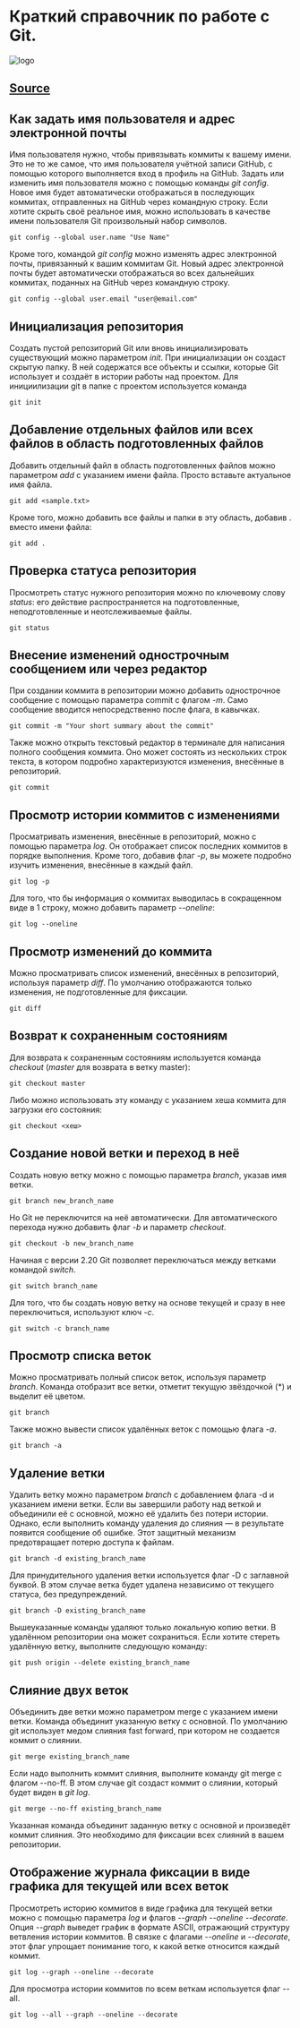# Краткий справочник по работе с Git.
![logo](https://pngimg.com/uploads/github/github_PNG53.png)


## [Source](https://habr.com/ru/companies/ruvds/articles/599929/)
## **Как задать имя пользователя и адрес электронной почты**

Имя пользователя нужно, чтобы привязывать коммиты к вашему имени. Это не то же самое, что имя пользователя учётной записи GitHub, с помощью которого выполняется вход в профиль на GitHub. Задать или изменить имя пользователя можно с помощью команды *git config*. Новое имя будет автоматически отображаться в последующих коммитах, отправленных на GitHub через командную строку. Если хотите скрыть своё реальное имя, можно использовать в качестве имени пользователя Git произвольный набор символов.

```
git config --global user.name "Use Name"
```

Кроме того, командой *git config* можно изменять адрес электронной почты, привязанный к вашим коммитам Git. Новый адрес электронной почты будет автоматически отображаться во всех дальнейших коммитах, поданных на GitHub через командную строку.

```
git config --global user.email "user@email.com"
```


## **Инициализация репозитория**

Создать пустой репозиторий Git или вновь инициализировать существующий можно параметром *init*. При инициализации он создаст скрытую папку. В ней содержатся все объекты и ссылки, которые Git использует и создаёт в истории работы над проектом.
Для инициилизации git в папке с проектом используется команда

```
git init
```

## **Добавление отдельных файлов или всех файлов в область подготовленных файлов**

Добавить отдельный файл в область подготовленных файлов можно параметром *add* с указанием имени файла. Просто вставьте актуальное имя файла.
```
git add <sample.txt>
```

Кроме того, можно добавить все файлы и папки в эту область, добавив . вместо имени файла:
```
git add .
```

## **Проверка статуса репозитория**

Просмотреть статус нужного репозитория можно по ключевому слову *status*: его действие распространяется на подготовленные, неподготовленные и неотслеживаемые файлы.
```
git status
```

## **Внесение изменений однострочным сообщением или через редактор**

При создании коммита в репозитории можно добавить однострочное сообщение с помощью параметра commit с флагом *-m*. Само сообщение вводится непосредственно после флага, в кавычках.

```
git commit -m "Your short summary about the commit"
```

Также можно открыть текстовый редактор в терминале для написания полного сообщения коммита. Оно может состоять из нескольких строк текста, в котором подробно характеризуются изменения, внесённые в репозиторий.

```
git commit
```

 ## **Просмотр истории коммитов с изменениями**

Просматривать изменения, внесённые в репозиторий, можно с помощью параметра *log*. Он отображает список последних коммитов в порядке выполнения. Кроме того, добавив флаг *-p*, вы можете подробно изучить изменения, внесённые в каждый файл.

```
git log -p
```
Для того, что бы информация о коммитах выводилась в сокращенном виде в 1 строку, можно добавить параметр *--oneline*:

```
git log --oneline
```

## **Просмотр изменений до коммита**

Можно просматривать список изменений, внесённых в репозиторий, используя параметр *diff*. По умолчанию отображаются только изменения, не подготовленные для фиксации.

```
git diff
```

## **Возврат к сохраненным состояниям**

Для возврата к сохраненным состояниям используется команда *checkout* (*master* для возврата в ветку master):
```
git checkout master
```

Либо можно использовать эту команду с указанием хеша коммита для загрузки его состояния:

```
git checkout <хеш>
```

## Создание новой ветки и переход в неё

Создать новую ветку можно с помощью параметра *branch*, указав имя ветки.
```
git branch new_branch_name
```
Но Git не переключится на неё автоматически. Для автоматического перехода нужно добавить флаг *-b* и параметр *checkout*.
```
git checkout -b new_branch_name
```
Начиная с версии 2.20 Git позволяет переключаться между ветками командой *switch*.
```
git switch branch_name
```
Для того, что бы создать новую ветку на основе текущей и сразу в нее переключиться, используют ключ *-c*.

```
git switch -c branch_name
```

## Просмотр списка веток

Можно просматривать полный список веток, используя параметр *branch*. Команда отобразит все ветки, отметит текущую звёздочкой (*) и выделит её цветом.
```
git branch
```
Также можно вывести список удалённых веток с помощью флага *-a*.
```
git branch -a
```

## Удаление ветки

Удалить ветку можно параметром *branch* с добавлением флага -d и указанием имени ветки. Если вы завершили работу над веткой и объединили её с основной, можно её удалить без потери истории. Однако, если выполнить команду удаления до слияния — в результате появится сообщение об ошибке. Этот защитный механизм предотвращает потерю доступа к файлам.
```
git branch -d existing_branch_name
```

Для принудительного удаления ветки используется флаг -D с заглавной буквой. В этом случае ветка будет удалена независимо от текущего статуса, без предупреждений.

```
git branch -D existing_branch_name
```

Вышеуказанные команды удаляют только локальную копию ветки. В удалённом репозитории она может сохраниться. Если хотите стереть удалённую ветку, выполните следующую команду:

```
git push origin --delete existing_branch_name
```

## Слияние двух веток

Объединить две ветки можно параметром merge с указанием имени ветки. Команда объединит указанную ветку с основной. По умолчанию git использует медом слияния fast forward, при котором не создается коммит о слиянии.

```
git merge existing_branch_name
```
Если надо выполнить коммит слияния, выполните команду git merge с флагом --no-ff. В этом случае git создаст коммит о слиянии, который будет виден в *git log*.

```
git merge --no-ff existing_branch_name
```

Указанная команда объединит заданную ветку с основной и произведёт коммит слияния. Это необходимо для фиксации всех слияний в вашем репозитории.

## Отображение журнала фиксации в виде графика для текущей или всех веток

Просмотреть историю коммитов в виде графика для текущей ветки можно с помощью параметра *log* и флагов *--graph* *--oneline* *--decorate*. Опция *--graph* выведет график в формате ASCII, отражающий структуру ветвления истории коммитов. В связке с флагами *--oneline* и *--decorate*, этот флаг упрощает понимание того, к какой ветке относится каждый коммит.

```
git log --graph --oneline --decorate
```

Для просмотра истории коммитов по всем веткам используется флаг --all.

```
git log --all --graph --oneline --decorate
```